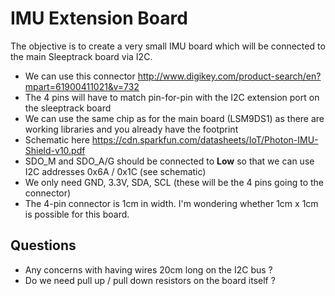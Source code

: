 IMU Extension Board
===================

The objective is to create a very small IMU board which will be connected to the main Sleeptrack board via I2C.

* We can use this connector http://www.digikey.com/product-search/en?mpart=61900411021&v=732 
* The 4 pins will have to match pin-for-pin with the I2C extension port on the sleeptrack board
* We can use the same chip as for the main board (LSM9DS1) as there are working libraries and you already have the footprint
* Schematic here https://cdn.sparkfun.com/datasheets/IoT/Photon-IMU-Shield-v10.pdf
* SDO_M and SDO_A/G should be connected to **Low** so that we can use I2C addresses 0x6A / 0x1C (see schematic)
* We only need  GND, 3.3V, SDA, SCL (these will be the 4 pins going to the connector)
* The 4-pin connector is 1cm in width. I'm wondering whether 1cm x 1cm is possible for this board.


Questions
---------
* Any concerns with having wires 20cm long on the I2C bus ? 
* Do we need pull up / pull down resistors on the board itself ?
